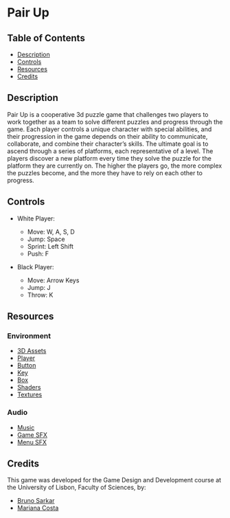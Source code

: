 # Pair Up 

## Table of Contents
- [Description](#description)
- [Controls](#controls)
- [Resources](#resources)
- [Credits](#credits)

## Description
Pair Up is a cooperative 3d puzzle game that challenges two players to work together as a team to solve different puzzles and progress through the game. 
Each player controls a unique character with special abilities, and their progression in the game depends on their ability to communicate, collaborate, and combine their character’s skills.
The ultimate goal is to ascend through a series of platforms, each representative of a level. 
The players discover a new platform every time they solve the puzzle for the platform they are currently on. 
The higher the players go, the more complex the puzzles become, and the more they have to rely on each other to progress.

## Controls
- White Player:
  - Move: W, A, S, D
  - Jump: Space
  - Sprint: Left Shift
  - Push: F


- Black Player:
  - Move: Arrow Keys
  - Jump: J
  - Throw: K

## Resources
### Environment
- [3D Assets](https://www.mixamo.com)
- [Player](https://skfb.ly/6UUQT)
- [Button](https://skfb.ly/ovJHW)
- [Key](https://skfb.ly/on77Z)
- [Box](https://skfb.ly/oGpuA)
- [Shaders](https://godotshaders.com/shader/sokpop-skybox/)
- [Textures](https://kenney.nl/assets/prototype-textures)

### Audio
- [Music](https://www.youtube.com/watch?v=IXVLVUI7PQE)
- [Game SFX](https://www.sounds-resource.com/wii/smg/sound/47446/)
- [Menu SFX](https://cyrex-studios.itch.io/universal-ui-soundpack)

## Credits
This game was developed for the Game Design and Development course at the University of Lisbon, 
Faculty of Sciences, by:
- [Bruno Sarkar](https://github.com/SpurbDurb)
- [Mariana Costa](https://github.com/marianascosta)